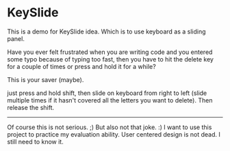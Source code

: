 # KeySlide
This is a demo for KeySlide idea.
Which is to use keyboard as a sliding panel.

Have you ever felt frustrated when you are writing code and you entered some typo because of typing too fast, then you have to hit the delete key for a couple of times or press and hold it for a while?

This is your saver (maybe).

just press and hold shift, then slide on keyboard from right to left (slide multiple times if it hasn't covered all the letters you want to delete).
Then release the shift.

------------------------------------------------------------------------------

Of course this is not serious. ;)
But also not that joke. :)
I want to use this project to practice my evaluation ability. 
User centered design is not dead. I still need to know it.




